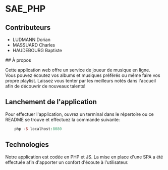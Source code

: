 # SAE_PHP

## Contributeurs

- LUDMANN Dorian
- MASSUARD Charles
- HAUDEBOURG Baptiste
  
## À propos

Cette application web offre un service de joueur de musique en ligne.  
Vous pouvez écoutez vos albums et musiques préférés ou même faire vos propre playlist. Laissez vous tenter par les meilleurs notés dans l'accueil afin de découvrir de nouveaux talents!  

## Lanchement de l'application

Pour effectuer l'application, ouvrez un terminal dans le répertoire ou ce README se trouve et effectuez la commande suivante:  
```php
    php -S localhost:8080
```

## Technologies

Notre application est codée en PHP et JS. La mise en place d'une SPA a été effectuée afin d'apporter un confort d'écoute à l'utilisateur.  